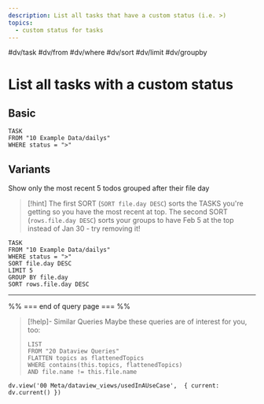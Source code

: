 ```yaml
---
description: List all tasks that have a custom status (i.e. >)
topics:
  - custom status for tasks
---
```

#dv/task #dv/from #dv/where #dv/sort #dv/limit #dv/groupby 
# List all tasks with a custom status

## Basic 

```dataview
TASK
FROM "10 Example Data/dailys"
WHERE status = ">"
```

## Variants

Show only the most recent 5 todos grouped after their file day

> [!hint] 
> The first SORT (`SORT file.day DESC`) sorts the TASKS you're getting so you have the most recent at top. The second SORT (`rows.file.day DESC`) sorts your groups to have Feb 5 at the top instead of Jan 30 - try removing it!

```dataview
TASK
FROM "10 Example Data/dailys"
WHERE status = ">"
SORT file.day DESC
LIMIT 5
GROUP BY file.day
SORT rows.file.day DESC
```

---
%% === end of query page === %%
> [!help]- Similar Queries
> Maybe these queries are of interest for you, too:
> ```dataview
> LIST
> FROM "20 Dataview Queries"
> FLATTEN topics as flattenedTopics
> WHERE contains(this.topics, flattenedTopics)
> AND file.name != this.file.name
> ```

```dataviewjs
dv.view('00 Meta/dataview_views/usedInAUseCase',  { current: dv.current() })
```
